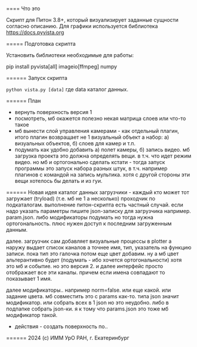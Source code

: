 ==== Что это

Скрипт для Питон 3.8+, который визуализирует заданные сущности согласно описанию.
Для графики используется библиотека https://docs.pyvista.org

===== Подготовка скрипта

Установить библиотеки необходимые для работы:

pip install pyvista[all] imageio[ffmpeg] numpy

====== Запуск скрипта

`python vista.py [data]`
где data каталог данных.

====== План
- вернуть поверхность версия 1
- посмотреть, мб окажется полезно некая матрица слоев или что-то такое
- мб вынести слой управления камерами - как отдельный плагин,
итого плагин возвращает не 1 визуальный объект а набор: а) визуальных объектов, 
б) слоев для камер и т.п.
- подумать как удобно добавить а) полет камеры, б) запись видео.
мб загрузка проекта это должна определять вещи. в т.ч. что идет режим видео.
но мб и ортогонально сделать кстати - тогда запуск программы это запуск набора
разных штук, в т.ч. например плагинов с командой на запись мультика. хотя
с другой стороны эти вещи хотелось бы делать и из гуи.

====== Новая идея
каталог данных
загрузчики - каждый кто может тот загружает (tryload) (т.е. мб не 1 а несколько)
проходчик по подкаталогам.
выполнение питон-скрипта есть частный случай.
если надо указать параметры пишите json-записку для загрузчика например. param.json.
либо модификаторы подумать но тогда нужна ортогональность. плюс нужен доступ к последним загруженным данным.

далее. загрузчик сам добавляет визуальные процессы в plotter а наружу выдает список каналов а точнее
имя, тип, указатель на функцию записи. пока тип это галочка потом еще цвет добавим.
ну а мб цвет альтерантивно будет (подумать - ибо хочется ортогональности)
  хотя это мб и событие. но это версия 2.
и далее интерфейс просто отображает все эти каналы. причем если имена совпадают то показывает 1 имя.

далее модификаторы.. например norm=false. или еще какой. или задание цвета.
мб совместить это с params как-то. типа json значит модификатор. или собрать всех в 1 json но это неудобно.
либо в подпапке собрать json-ки. я к тому что params.json это тоже мб модификатор такой.

+ действия - создать поверхность по..

======
2024 (c) ИММ УрО РАН, г. Екатеринбург
